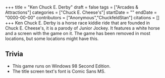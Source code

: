 +++
title = "Ken Chuck E. Derby"
draft = false
tags = ["Arcades & Attractions"]
categories = ["Chuck E. Cheese's"]
startDate = ""
endDate = "0000-00-00"
contributors = ["Anonymous","ChuckfeldStan"]
citations = []
+++
Ken Chuck E. Derby is a horse race kiddie ride that are founded in Chuck E. Cheese's, it is a parody of Junior Jockey. It features a white horse and a screen with the game on it. The game has been removed in most locations, but some locations might have this.

## Trivia

- This game runs on Windows 98 Second Edition.
- The title screen text's font is Comic Sans MS.

